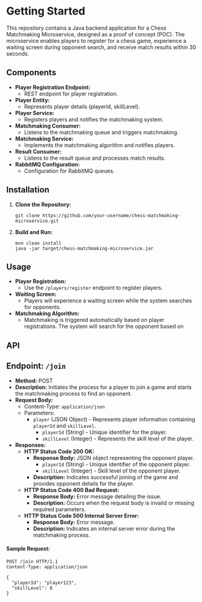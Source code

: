 # Getting Started

This repository contains a Java backend application for a Chess Matchmaking Microservice, designed as a proof of concept (POC). The microservice enables players to register for a chess game, experience a waiting screen during opponent search, and receive match results within 30 seconds.

## Components

- **Player Registration Endpoint:**
  - REST endpoint for player registration.
- **Player Entity:**
  - Represents player details (playerId, skillLevel).
- **Player Service:**
  - Registers players and notifies the matchmaking system.
- **Matchmaking Consumer:**
  - Listens to the matchmaking queue and triggers matchmaking.
- **Matchmaking Service:**
  - Implements the matchmaking algorithm and notifies players.
- **Result Consumer:**
  - Listens to the result queue and processes match results.
- **RabbitMQ Configuration:**
  - Configuration for RabbitMQ queues.

## Installation

1. **Clone the Repository:**
    ```
    git clone https://github.com/your-username/chess-matchmaking-microservice.git
    ```

2. **Build and Run:**
    ```
    mvn clean install
    java -jar target/chess-matchmaking-microservice.jar
    ```

## Usage

- **Player Registration:**
  - Use the `/players/register` endpoint to register players.
- **Waiting Screen:**
  - Players will experience a waiting screen while the system searches for opponents.
- **Matchmaking Algorithm:**
  - Matchmaking is triggered automatically based on player registrations. The system will search for the opponent based on

## API
## Endpoint: `/join`

- **Method:** POST
- **Description:** Initiates the process for a player to join a game and starts the matchmaking process to find an opponent.
- **Request Body:**
  - Content-Type: `application/json`
  - Parameters:
    - `player` (JSON Object) - Represents player information containing `playerId` and `skillLevel`.
      - `playerId` (String) - Unique identifier for the player.
      - `skillLevel` (Integer) - Represents the skill level of the player.
- **Responses:**
  - **HTTP Status Code 200 OK:**
    - **Response Body:** JSON object representing the opponent player.
      - `playerId` (String) - Unique identifier of the opponent player.
      - `skillLevel` (Integer) - Skill level of the opponent player.
    - **Description:** Indicates successful joining of the game and provides opponent details for the player.
  - **HTTP Status Code 400 Bad Request:**
    - **Response Body:** Error message detailing the issue.
    - **Description:** Occurs when the request body is invalid or missing required parameters.
  - **HTTP Status Code 500 Internal Server Error:**
    - **Response Body:** Error message.
    - **Description:** Indicates an internal server error during the matchmaking process.

#### Sample Request:

```http
POST /join HTTP/1.1
Content-Type: application/json

{
  "playerId": "player123",
  "skillLevel": 8
}

